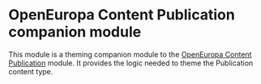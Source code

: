 # OpenEuropa Content Publication companion module

This module is a theming companion module to the [OpenEuropa Content Publication](https://github.com/openeuropa/oe_content/tree/master/modules/oe_content_publication) module. It provides the logic needed to theme the Publication content type.
